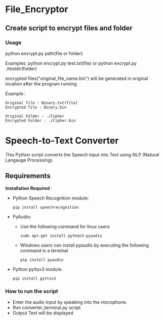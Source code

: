 # File_Encryptor

## Create script to encrypt files and folder

### Usage

python encrypt.py path(file or folder)

Examples:
    python encrypt.py test.txt(file)
    or
    python encrypt.py ./testdir(folder)

encrypted files("original_file_name.bin") will be generated in original location after the program running

Example :
    
    Original file : Binary.txt(file)
    Encrypted file : Binary.bin
    
    Original Folder : ./Cipher
    Encrypted Folder : ./Cipher.bin

# Speech-to-Text Converter

This Python script converts the Speech input into Text using NLP (Natural Langauge Processing).

## Requirements

**Installation Required** :

* Python Speech Recognition module:

    `pip install speechrecognition`

* PyAudio:
  * Use the following command for linux users

    `sudo apt-get install python3-pyaudio`

  * Windows users can install pyaudio by executing the following command in a terminal

    `pip install pyaudio`

* Python pyttsx3 module:

    `pip install pyttsx3`

### How to run the script

-   Enter the audio input by speaking into the microphone.
-   Run converter_terminal.py script
-   Output Text will be displayed
